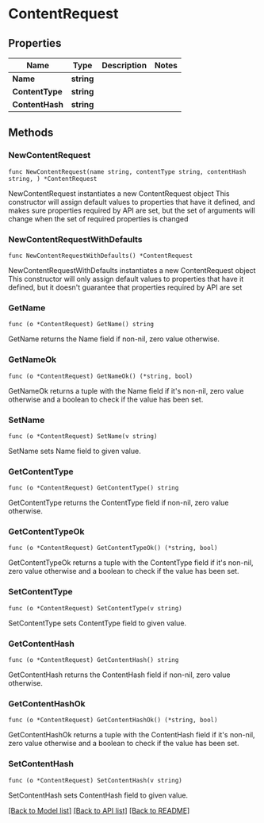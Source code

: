 # ContentRequest

## Properties

Name | Type | Description | Notes
------------ | ------------- | ------------- | -------------
**Name** | **string** |  | 
**ContentType** | **string** |  | 
**ContentHash** | **string** |  | 

## Methods

### NewContentRequest

`func NewContentRequest(name string, contentType string, contentHash string, ) *ContentRequest`

NewContentRequest instantiates a new ContentRequest object
This constructor will assign default values to properties that have it defined,
and makes sure properties required by API are set, but the set of arguments
will change when the set of required properties is changed

### NewContentRequestWithDefaults

`func NewContentRequestWithDefaults() *ContentRequest`

NewContentRequestWithDefaults instantiates a new ContentRequest object
This constructor will only assign default values to properties that have it defined,
but it doesn't guarantee that properties required by API are set

### GetName

`func (o *ContentRequest) GetName() string`

GetName returns the Name field if non-nil, zero value otherwise.

### GetNameOk

`func (o *ContentRequest) GetNameOk() (*string, bool)`

GetNameOk returns a tuple with the Name field if it's non-nil, zero value otherwise
and a boolean to check if the value has been set.

### SetName

`func (o *ContentRequest) SetName(v string)`

SetName sets Name field to given value.


### GetContentType

`func (o *ContentRequest) GetContentType() string`

GetContentType returns the ContentType field if non-nil, zero value otherwise.

### GetContentTypeOk

`func (o *ContentRequest) GetContentTypeOk() (*string, bool)`

GetContentTypeOk returns a tuple with the ContentType field if it's non-nil, zero value otherwise
and a boolean to check if the value has been set.

### SetContentType

`func (o *ContentRequest) SetContentType(v string)`

SetContentType sets ContentType field to given value.


### GetContentHash

`func (o *ContentRequest) GetContentHash() string`

GetContentHash returns the ContentHash field if non-nil, zero value otherwise.

### GetContentHashOk

`func (o *ContentRequest) GetContentHashOk() (*string, bool)`

GetContentHashOk returns a tuple with the ContentHash field if it's non-nil, zero value otherwise
and a boolean to check if the value has been set.

### SetContentHash

`func (o *ContentRequest) SetContentHash(v string)`

SetContentHash sets ContentHash field to given value.



[[Back to Model list]](../README.md#documentation-for-models) [[Back to API list]](../README.md#documentation-for-api-endpoints) [[Back to README]](../README.md)


